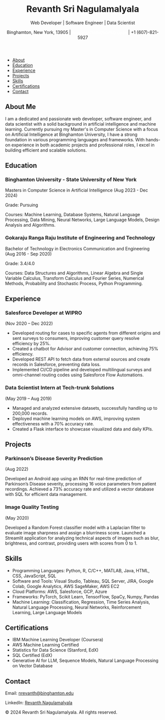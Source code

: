 
<body>
    <header>
        <h1>Revanth Sri Nagulamalyala</h1>
        <p>Web Developer | Software Engineer | Data Scientist</p>
        <p>Binghamton, New York, 13905 | <a href="mailto:nrevanth@binghamton.edu" style="color: white;">nrevanth@binghamton.edu</a> | +1 (607)-821-5927</p>
    </header>
    <nav>
        <ul>
            <li><a href="#about">About</a></li>
            <li><a href="#education">Education</a></li>
            <li><a href="#experience">Experience</a></li>
            <li><a href="#projects">Projects</a></li>
            <li><a href="#skills">Skills</a></li>
            <li><a href="#certifications">Certifications</a></li>
            <li><a href="#contact">Contact</a></li>
        </ul>
    </nav>
    <section id="about">
        <h2>About Me</h2>
        <p>
            I am a dedicated and passionate web developer, software engineer, and data scientist with a solid background in 
            artificial intelligence and machine learning. Currently pursuing my Master's in Computer Science with a focus on 
            Artificial Intelligence at Binghamton University, I have a strong foundation in various programming languages and 
            frameworks. With hands-on experience in both academic projects and professional roles, I excel in building efficient 
            and scalable solutions.
        </p>
    </section>
    <section id="education">
        <h2>Education</h2>
        <div class="education">
            <h3>Binghamton University - State University of New York</h3>
            <p>Masters in Computer Science in Artificial Intelligence (Aug 2023 - Dec 2024)</p>
            <p>Grade: Pursuing</p>
            <p>Courses: Machine Learning, Database Systems, Natural Language Processing, Data Mining, Neural Networks, Large Language Models, Design Analysis and Algorithms.</p>
        </div>
        <div class="education">
            <h3>Gokaraju Ranga Raju Institute of Engineering and Technology</h3>
            <p>Bachelor of Technology in Electronics Communication and Engineering (Aug 2016 - Sep 2020)</p>
            <p>Grade: 3.4/4.0</p>
            <p>Courses: Data Structures and Algorithms, Linear Algebra and Single Variable Calculus, Transform Calculus and Fourier Series, Numerical Methods, Probability and Stochastic Process, Python Programming.</p>
        </div>
    </section>
    <section id="experience">
        <h2>Experience</h2>
        <div class="experience">
            <h3>Salesforce Developer at WIPRO</h3>
            <p>(Nov 2020 – Dec 2022)</p>
            <ul>
                <li>Developed routing for cases to specific agents from different origins and sent surveys to consumers, improving customer query resolve efficiency by 25%.</li>
                <li>Created a chatbot for Advisor and customer connection, achieving 75% efficiency.</li>
                <li>Developed REST API to fetch data from external sources and create records in Salesforce, preventing data loss.</li>
                <li>Implemented CI/CD pipeline and developed multilingual surveys and omni-channel routing codes using Salesforce Flow Automations.</li>
            </ul>
        </div>
        <div class="experience">
            <h3>Data Scientist Intern at Tech-trunk Solutions</h3>
            <p>(May 2019 – Aug 2019)</p>
            <ul>
                <li>Managed and analyzed extensive datasets, successfully handling up to 200,000 records.</li>
                <li>Deployed machine learning models on AWS, improving system effectiveness with a 70% accuracy rate.</li>
                <li>Created a Flask interface to showcase visualized data and daily KPIs.</li>
            </ul>
        </div>
    </section>
    <section id="projects">
        <h2>Projects</h2>
        <div class="project">
            <h3>Parkinson’s Disease Severity Prediction</h3>
            <p>(Aug 2022)</p>
            <p>Developed an Android app using an RNN for real-time prediction of Parkinson’s Disease severity, processing 16 voice parameters from patient recordings. Achieved a 73% accuracy rate and utilized a vector database with SQL for efficient data management.</p>
        </div>
        <div class="project">
            <h3>Image Quality Testing</h3>
            <p>(May 2020)</p>
            <p>Developed a Random Forest classifier model with a Laplacian filter to evaluate image sharpness and assign a blurriness score. Launched a Streamlit application for analyzing technical aspects of images such as blur, brightness, and contrast, providing users with scores from 0 to 1.</p>
        </div>
    </section>
    <section id="skills">
        <h2>Skills</h2>
        <ul>
            <li>Programming Languages: Python, R, C/C++, MATLAB, Java, HTML, CSS, JavaScript, SQL</li>
            <li>Software and Tools: Visual Studio, Tableau, SQL Server, JIRA, Google Colab, Google Analytics, AWS SageMaker, AWS EC2</li>
            <li>Cloud Platforms: AWS, Salesforce, GCP, Azure</li>
            <li>Frameworks: PyTorch, Scikit Learn, TensorFlow, SpaCy, Numpy, Pandas</li>
            <li>Machine Learning: Classification, Regression, Time Series Analysis, Natural Language Processing, Neural Networks, Reinforcement Learning, Large Language Models</li>
        </ul>
    </section>
    <section id="certifications">
        <h2>Certifications</h2>
        <ul>
            <li>IBM Machine Learning Developer (Coursera)</li>
            <li>AWS Machine Learning Certified</li>
            <li>Statistics for Data Science (Stanford, EdX)</li>
            <li>SQL Certified (EdX)</li>
            <li>Generative AI for LLM, Sequence Models, Natural Language Processing on Vector Database</li>
        </ul>
    </section>
    <section id="contact">
        <h2>Contact</h2>
        <p>Email: <a href="mailto:nrevanth@binghamton.edu">nrevanth@binghamton.edu</a></p>
        <p>LinkedIn: <a href="https://www.linkedin.com/in/revanth-nagulamalyala-210483129/">Revanth Nagulamalyala</a></p>
    </section>
    <footer>
        <p>&copy; 2024 Revanth Sri Nagulamalyala. All rights reserved.</p>
    </footer>
</body>
</html>
